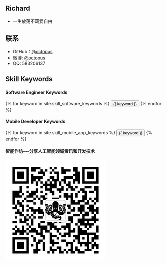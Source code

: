 ## Richard

* 一生放荡不羁爱自由

## 联系

* GitHub：[@octopus](https://github.com/octopusy)
* 微博: [@octopus](http://weibo.com/octopus)
* QQ:  583206137
## Skill Keywords

#### Software Engineer Keywords
<div class="btn-inline">
    {% for keyword in site.skill_software_keywords %}
    <button class="btn btn-outline" type="button">{{ keyword }}</button>
    {% endfor %}
</div>

#### Mobile Developer Keywords
<div class="btn-inline">
    {% for keyword in site.skill_mobile_app_keywords %}
    <button class="btn btn-outline" type="button">{{ keyword }}</button>
    {% endfor %}
</div>

#### 智能作坊---分享人工智能领域资讯和开发技术

![背景图](/assets/images/qrcode.jpg)
